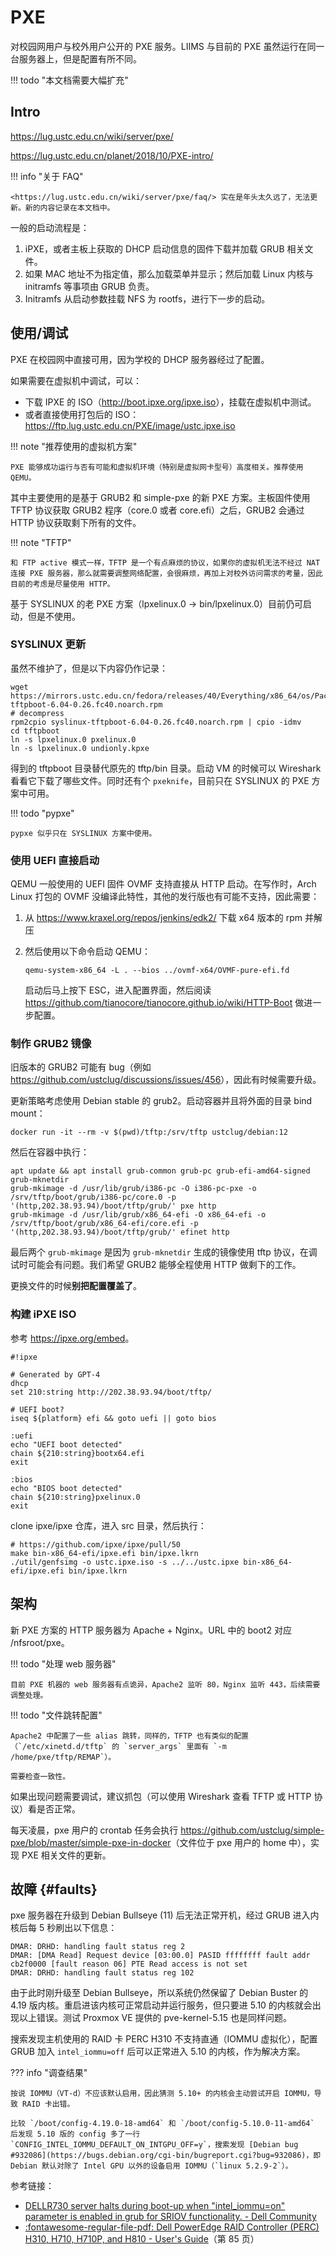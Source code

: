 # PXE

对校园网用户与校外用户公开的 PXE 服务。LIIMS 与目前的 PXE 虽然运行在同一台服务器上，但是配置有所不同。

!!! todo "本文档需要大幅扩充"

## Intro

<https://lug.ustc.edu.cn/wiki/server/pxe/>

<https://lug.ustc.edu.cn/planet/2018/10/PXE-intro/>

!!! info "关于 FAQ"

    <https://lug.ustc.edu.cn/wiki/server/pxe/faq/> 实在是年头太久远了，无法更新。新的内容记录在本文档中。

一般的启动流程是：

1. iPXE，或者主板上获取的 DHCP 启动信息的固件下载并加载 GRUB 相关文件。
2. 如果 MAC 地址不为指定值，那么加载菜单并显示；然后加载 Linux 内核与 initramfs 等事项由 GRUB 负责。
3. Initramfs 从启动参数挂载 NFS 为 rootfs，进行下一步的启动。

## 使用/调试

PXE 在校园网中直接可用，因为学校的 DHCP 服务器经过了配置。

如果需要在虚拟机中调试，可以：

- 下载 IPXE 的 ISO（<http://boot.ipxe.org/ipxe.iso>），挂载在虚拟机中测试。
- 或者直接使用打包后的 ISO：<https://ftp.lug.ustc.edu.cn/PXE/image/ustc.ipxe.iso>

!!! note "推荐使用的虚拟机方案"

    PXE 能够成功运行与否有可能和虚拟机环境（特别是虚拟网卡型号）高度相关。推荐使用 QEMU。

其中主要使用的是基于 GRUB2 和 simple-pxe 的新 PXE 方案。主板固件使用 TFTP 协议获取 GRUB2 程序（core.0 或者 core.efi）之后，GRUB2 会通过 HTTP 协议获取剩下所有的文件。

!!! note "TFTP"

    和 FTP active 模式一样，TFTP 是一个有点麻烦的协议，如果你的虚拟机无法不经过 NAT 连接 PXE 服务器，那么就需要调整网络配置，会很麻烦，再加上对校外访问需求的考量，因此目前的考虑是尽量使用 HTTP。

基于 SYSLINUX 的老 PXE 方案（lpxelinux.0 -> bin/lpxelinux.0）目前仍可启动，但是不使用。

### SYSLINUX 更新

虽然不维护了，但是以下内容仍作记录：

```shell
wget https://mirrors.ustc.edu.cn/fedora/releases/40/Everything/x86_64/os/Packages/s/syslinux-tftpboot-6.04-0.26.fc40.noarch.rpm
# decompress
rpm2cpio syslinux-tftpboot-6.04-0.26.fc40.noarch.rpm | cpio -idmv
cd tftpboot
ln -s lpxelinux.0 pxelinux.0
ln -s lpxelinux.0 undionly.kpxe
```

得到的 tftpboot 目录替代原先的 tftp/bin 目录。启动 VM 的时候可以 Wireshark 看看它下载了哪些文件。同时还有个 `pxeknife`，目前只在 SYSLINUX 的 PXE 方案中可用。

!!! todo "pypxe"

    pypxe 似乎只在 SYSLINUX 方案中使用。

### 使用 UEFI 直接启动

QEMU 一般使用的 UEFI 固件 OVMF 支持直接从 HTTP 启动。在写作时，Arch Linux 打包的 OVMF 没编译此特性，其他的发行版也有可能不支持，因此需要：

1. 从 <https://www.kraxel.org/repos/jenkins/edk2/> 下载 x64 版本的 rpm 并解压
2. 然后使用以下命令启动 QEMU：

    ```shell
    qemu-system-x86_64 -L . --bios ../ovmf-x64/OVMF-pure-efi.fd
    ```

    启动后马上按下 ESC，进入配置界面，然后阅读 <https://github.com/tianocore/tianocore.github.io/wiki/HTTP-Boot> 做进一步配置。

### 制作 GRUB2 镜像

旧版本的 GRUB2 可能有 bug（例如 <https://github.com/ustclug/discussions/issues/456>），因此有时候需要升级。

更新策略考虑使用 Debian stable 的 grub2。启动容器并且将外面的目录 bind mount：

```shell
docker run -it --rm -v $(pwd)/tftp:/srv/tftp ustclug/debian:12
```

然后在容器中执行：

```shell
apt update && apt install grub-common grub-pc grub-efi-amd64-signed
grub-mknetdir
grub-mkimage -d /usr/lib/grub/i386-pc -O i386-pc-pxe -o /srv/tftp/boot/grub/i386-pc/core.0 -p '(http,202.38.93.94)/boot/tftp/grub/' pxe http
grub-mkimage -d /usr/lib/grub/x86_64-efi -O x86_64-efi -o /srv/tftp/boot/grub/x86_64-efi/core.efi -p '(http,202.38.93.94)/boot/tftp/grub/' efinet http
```

最后两个 `grub-mkimage` 是因为 `grub-mknetdir` 生成的镜像使用 tftp 协议，在调试时可能会有问题。我们希望 GRUB2 能够全程使用 HTTP 做剩下的工作。

更换文件的时候**别把配置覆盖了**。

### 构建 iPXE ISO

参考 <https://ipxe.org/embed>。

```ipxe
#!ipxe

# Generated by GPT-4
dhcp
set 210:string http://202.38.93.94/boot/tftp/

# UEFI boot?
iseq ${platform} efi && goto uefi || goto bios

:uefi
echo "UEFI boot detected"
chain ${210:string}bootx64.efi
exit

:bios
echo "BIOS boot detected"
chain ${210:string}pxelinux.0
exit
```

clone ipxe/ipxe 仓库，进入 src 目录，然后执行：

```shell
# https://github.com/ipxe/ipxe/pull/50
make bin-x86_64-efi/ipxe.efi bin/ipxe.lkrn
./util/genfsimg -o ustc.ipxe.iso -s ../../ustc.ipxe bin-x86_64-efi/ipxe.efi bin/ipxe.lkrn
```

## 架构

新 PXE 方案的 HTTP 服务器为 Apache + Nginx。URL 中的 boot2 对应 /nfsroot/pxe。

!!! todo "处理 web 服务器"

    目前 PXE 机器的 web 服务器有点诡异，Apache2 监听 80，Nginx 监听 443，后续需要调整处理。

!!! todo "文件跳转配置"

    Apache2 中配置了一些 alias 跳转，同样的，TFTP 也有类似的配置（`/etc/xinetd.d/tftp` 的 `server_args` 里面有 `-m /home/pxe/tftp/REMAP`）。

    需要检查一致性。

如果出现问题需要调试，建议抓包（可以使用 Wireshark 查看 TFTP 或 HTTP 协议）看是否正常。

每天凌晨，pxe 用户的 crontab 任务会执行 <https://github.com/ustclug/simple-pxe/blob/master/simple-pxe-in-docker>（文件位于 pxe 用户的 home 中），实现 PXE 相关文件的更新。

## 故障 {#faults}

pxe 服务器在升级到 Debian Bullseye (11) 后无法正常开机，经过 GRUB 进入内核后每 5 秒刷出以下信息：

```text
DMAR: DRHD: handling fault status reg 2
DMAR: [DMA Read] Request device [03:00.0] PASID ffffffff fault addr cb2f0000 [fault reason 06] PTE Read access is not set
DMAR: DRHD: handling fault status reg 102
```

由于此时刚升级至 Debian Bullseye，所以系统仍然保留了 Debian Buster 的 4.19 版内核。重启进该内核可正常启动并运行服务，但只要进 5.10 的内核就会出现以上错误。测试 Proxmox VE 提供的 pve-kernel-5.15 也是同样问题。

搜索发现主机使用的 RAID 卡 PERC H310 不支持直通（IOMMU 虚拟化），配置 GRUB 加入 `intel_iommu=off` 后可以正常进入 5.10 的内核，作为解决方案。

??? info "调查结果"

    按说 IOMMU（VT-d）不应该默认启用，因此猜测 5.10+ 的内核会主动尝试开启 IOMMU，导致 RAID 卡出错。

    比较 `/boot/config-4.19.0-18-amd64` 和 `/boot/config-5.10.0-11-amd64` 后发现 5.10 版的 config 多了一行 `CONFIG_INTEL_IOMMU_DEFAULT_ON_INTGPU_OFF=y`，搜索发现 [Debian bug #932086](https://bugs.debian.org/cgi-bin/bugreport.cgi?bug=932086)，即 Debian 默认对除了 Intel GPU 以外的设备启用 IOMMU（`linux 5.2.9-2`）。

参考链接：

- [DELLR730 server halts during boot-up when "intel_iommu=on" parameter is enabled in grub for SRIOV functionality. - Dell Community](https://www.dell.com/community/PowerEdge-OS-Forum/DELLR730-server-halts-during-boot-up-when-quot-intel-iommu-on/td-p/4632026)
- [:fontawesome-regular-file-pdf: Dell PowerEdge RAID Controller (PERC) H310, H710, H710P, and H810 - User's Guide](https://hg.flagshiptech.com/ebay/DellManuals/rc_h310_h710_h710p_h810_ug_en-us.pdf)（第 85 页）

